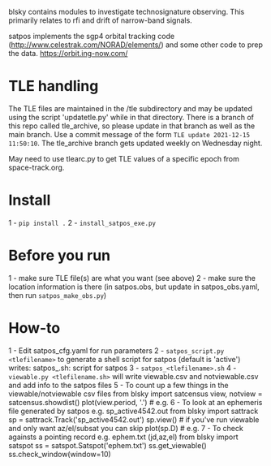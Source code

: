 blsky contains modules to investigate technosignature observing.  This primarily relates to rfi and drift of narrow-band signals.

satpos  implements the sgp4 orbital tracking code (http://www.celestrak.com/NORAD/elements/) and some other code to prep the data. https://orbit.ing-now.com/

TLE handling
============
The TLE files are maintained in the /tle subdirectory and may be updated using the script 'updatetle.py' while in that directory.  There is a branch of this repo called tle_archive, so please update in that branch as well as the main branch.  Use a commit message of the form `TLE update 2021-12-15 11:50:10`.  The tle_archive branch gets updated weekly on Wednesday night.

May need to use tlearc.py to get TLE values of a specific epoch from space-track.org.


Install
=======
1 - `pip install .`
2 - `install_satpos_exe.py`

Before you run
==============
1 - make sure TLE file(s) are what you want (see above)
2 - make sure the location information is there (in satpos.obs, but update in satpos_obs.yaml, then run
`satpos_make_obs.py`)

How-to
======
1 - Edit satpos_cfg.yaml for run parameters
2 - `satpos_script.py <tlefilename>` to generate a shell script for satpos (default is 'active')
    writes:  satpos_<tlefilename>.sh:  script for satpos
3 - `satpos_<tlefilename>.sh`
4 - `viewable.py <tlefilename.sh>` will write viewable.csv and notviewable.csv and add info to the satpos files
5 - To count up a few things in the viewable/notviewable csv files
      from blsky import satcensus
      view, notview = satcensus.showdist()
      plot(view.period, '.')  # e.g.
6 - To look at an ephemeris file generated by satpos e.g. sp_active4542.out
      from blsky import sattrack
      sp = sattrack.Track('sp_active4542.out')
      sp.view()  # if you've run viewable and only want az/el/subsat you can skip
      plot(sp.D)  # e.g.
7 - To check againsts a pointing record e.g. ephem.txt (jd,az,el)
      from blsky import satspot
      ss = satspot.Satspot('ephem.txt')
      ss.get_viewable()
      ss.check_window(window=10)
